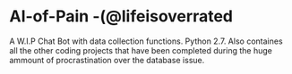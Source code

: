 # AI-of-Pain -(@lifeisoverrated
A W.I.P Chat Bot with data collection functions. Python 2.7. 
Also containes all the other coding projects that have been completed during the huge ammount of procrastination over the database issue.
